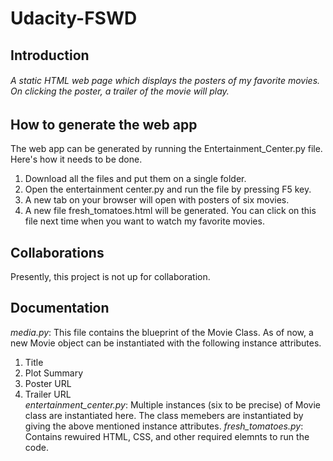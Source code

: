 # Udacity-FSWD
## Introduction
###### A static HTML web page which displays the posters of my favorite movies. On clicking the poster, a trailer of the movie will play.
## How to generate the web app
The web app can be generated by running the Entertainment_Center.py file. Here's how it needs to be done.
1. Download all the files and put them on a single folder.         
2. Open the  entertainment center.py and run the file by pressing F5 key.    
3. A new tab on your browser will open with posters of six movies.   
4. A new file fresh_tomatoes.html will be generated. You can click on this file next time when you want to watch my favorite movies.

## Collaborations
Presently, this project is not up for collaboration.

## Documentation
*media.py*: This file contains the blueprint of the Movie Class. As of now, a new Movie object can be instantiated with the following instance attributes.
1. Title
2. Plot Summary
3. Poster URL
4. Trailer URL   
*entertainment_center.py*: Multiple instances (six to be precise) of Movie class are instantiated here. The class memebers are instantiated by giving the above mentioned instance attributes.
*fresh_tomatoes.py*: Contains rewuired HTML, CSS, and other required elemnts to run the code.

